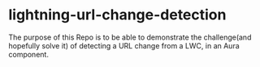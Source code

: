 # lightning-url-change-detection
The purpose of this Repo is to be able to demonstrate the challenge(and hopefully solve it) of detecting a URL change from a LWC, in an Aura component.
